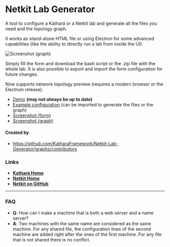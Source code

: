 # Netkit Lab Generator
A tool to configure a Kathará or a Netkit lab and generate all the files you need and the topology graph. 

It works as stand-alone HTML file or using Electron for some advanced capabilities (like the ability to directly run a lab from inside the UI).

![Screenshot (graph)](https://raw.githubusercontent.com/Kidel/Netkit-Lab-Generator/master/images/screencapture-201801143.png)

Simply fill the form and download the bash script or the .zip file with the whole lab. 
It is also possible to export and import the form configuration for future changes.

Now supports network topology preview (requires a modern browser or the Electrum release).

* [Demo](https://www.kathara.org/tools/nlg/) **(may not always be up to date)**
* [Example configuration](https://raw.githubusercontent.com/Kidel/Netkit-Lab-Generator/master/examples/example_lab.config) (can be imported to generate the files or the graph)
* [Screenshot (form)](https://raw.githubusercontent.com/Kidel/Netkit-Lab-Generator/master/images/screencapture-201801261.png)
* [Screenshot (graph)](https://raw.githubusercontent.com/Kidel/Netkit-Lab-Generator/master/images/screencapture-201801143.png)


#### Created by

   * https://github.com/KatharaFramework/Netkit-Lab-Generator/graphs/contributors

### Links

 * [**Kathará Home**](https://www.kathara.org)
 * [**Netkit Home**](http://wiki.netkit.org/index.php/Main_Page)
 * [**Netkit on GitHub**](https://github.com/maxonthegit/netkit-core)

***

### FAQ

* **Q**: How can I make a machine that is both a web server and a name server?
* **A**: Two machines with the same name are considered as the same machine. For any shared file, the configuration lines of the second machine are added right after the ones of the first machine. For any file that is not shared there is no conflict.
